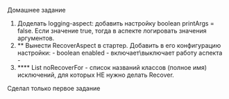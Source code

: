 Домашнее задание
1. Доделать logging-aspect: добавить настройку boolean printArgs = false. Если значение true, тогда в аспекте логировать значения аргументов. 
2. ** Вынести RecoverAspect в стартер. Добавить в его конфигурацию настройки: - boolean enabled - включает\выключает работу аспекта - 
3. **** List<String> noRecoverFor - список названий классов (полное имя) исключений, для которых НЕ нужно делать Recover.
   
Сделал только первое задание
